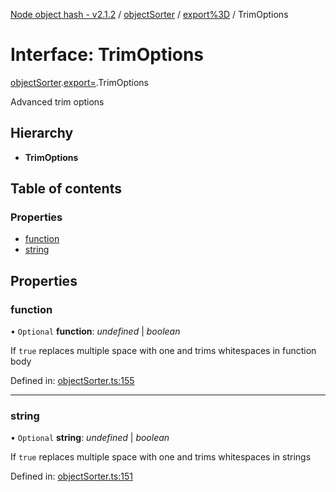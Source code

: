 [Node object hash - v2.1.2](../README.md) / [objectSorter](../modules/objectsorter.md) / [export%3D](../modules/objectsorter.export_.md) / TrimOptions

# Interface: TrimOptions

[objectSorter](../modules/objectsorter.md).[export=](../modules/objectsorter.export_.md).TrimOptions

Advanced trim options

## Hierarchy

- **TrimOptions**

## Table of contents

### Properties

- [function](objectsorter.export_.trimoptions.md#function)
- [string](objectsorter.export_.trimoptions.md#string)

## Properties

### function

• `Optional` **function**: _undefined_ | _boolean_

If `true` replaces multiple space with one and trims whitespaces in function body

Defined in: [objectSorter.ts:155](https://github.com/SkeLLLa/node-object-hash/blob/ca2f87c/src/objectSorter.ts#L155)

---

### string

• `Optional` **string**: _undefined_ | _boolean_

If `true` replaces multiple space with one and trims whitespaces in strings

Defined in: [objectSorter.ts:151](https://github.com/SkeLLLa/node-object-hash/blob/ca2f87c/src/objectSorter.ts#L151)
